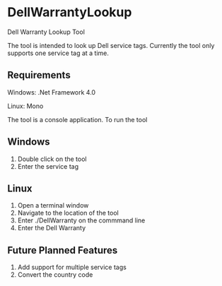 # DellWarrantyLookup

Dell Warranty Lookup Tool

The tool is intended to look up Dell service tags. Currently the tool only supports one service tag at a time.

Requirements
-------------
Windows: .Net Framework 4.0

Linux: Mono

The tool is a console application. To run the tool

Windows
--------
1) Double click on the tool
2) Enter the service tag

Linux
------
1) Open a terminal window
2) Navigate to the location of the tool
3) Enter ./DellWarranty on the commmand line
4) Enter the Dell Warranty

Future Planned Features
------------------------
1) Add support for multiple service tags
2) Convert the country code


